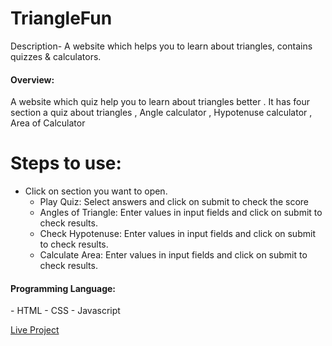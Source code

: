 <h1>TriangleFun</h1>

Description- A website which helps you to learn about triangles, contains quizzes & calculators.

<h4> Overview: </h4>
A website which quiz help you to learn about triangles better . It has four section a quiz about triangles , Angle calculator , Hypotenuse calculator , Area of Calculator


# Steps to use: 
 - Click on section you want to open.
    - Play Quiz: Select answers and click on submit to check the score
    - Angles of Triangle: Enter values in input fields and click on submit to check results.
    - Check Hypotenuse: Enter values in input fields and click on submit to check results.
    - Calculate Area: Enter values in input fields and click on submit to check results.

<h4> Programming Language: </h4>
 - HTML
 - CSS
 - Javascript

  [Live Project](https://trianglefunmark12.netlify.app/)
